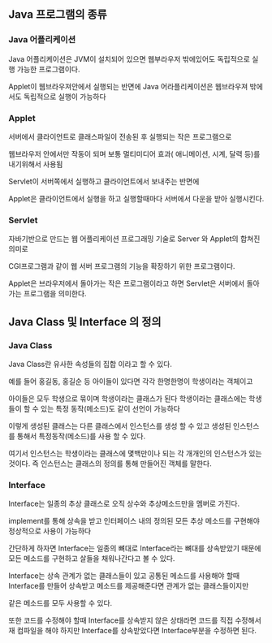 ## Java 프로그램의 종류

### Java 어플리케이션 

Java 어플리케이션은 JVM이 설치되어 있으면 웹부라우저 밖에있어도 독립적으로 실행 가능한 프로그램이다.

Applet이 웹브라우져안에서 실행되는 반면에 Java 어라플리케이션은 웹브라우져 밖에서도 독립적으로 실행이 가능하다



### Applet 

서버에서 클라이언트로 클래스파일이 전송된 후 실행되는 작은 프로그램으로

웹브라우저 안에서만 작동이 되며 보통 멀티미디어 효과( 애니메이션, 시계, 달력 등)를 내기위해서 사용됨

Servlet이 서버쪽에서 실행하고 클라이언트에서 보내주는 반면에

Applet은 클라이언트에서 실행을 하고 실행할때마다 서버에서 다운을 받아 실행시킨다.



### Servlet

자바기반으로 만드는 웹 어플리케이션 프로그래밍 기술로 Server 와 Applet의 합쳐진 의미로

CGI프로그램과 같이 웹 서버 프로그램의 기능을 확장하기 위한 프로그램이다.

Applet은 브라우저에서 돌아가는 작은 프로그램이라고 하면 Servlet은 서버에서 돌아가는 프로그램을 의미한다.



## Java Class 및 Interface 의 정의

### Java Class
Java Class란 유사한 속성들의 집합 이라고 할 수 있다.

예를 들어 홍길동, 홍길순 등 아이들이 있다면 각각 한명한명이 학생이라는 객체이고 

아이들은 모두 학생으로 묶이며 학생이라는 클래스가 된다 학생이라는 클래스에는 학생들이 할 수 있는 특정 동작(메소드)도 같이 선언이 가능하다

이렇게 생성된 클래스는 다른 클래스에서 인스턴스를 생성 할 수 있고 생성된 인스턴스를 통해서 특정동작(메소드)를 사용 할 수 있다.

여기서 인스턴스는 학생이라는 클래스에 몇백만이나 되는 각 개개인의 인스턴스가 있는 것이다. 즉 인스턴스는 클래스의 정의를 통해 만들어진 객체를 말한다.




### Interface
Interface는 일종의 추상 클래스로 오직 상수와 추상메소드만을 멤버로 가진다.

implement를 통해 상속을 받고 인터페이스 내의 정의된 모든 추상 메소드를 구현해야 정상적으로 사용이 가능하다

간단하게 하자면 Interface는 일종의 뼈대로 Interface라는 뼈대를 상속받았기 때문에 모든 메소드를 구현하고 살들을 채워나간다고 볼 수 있다.

Interface는 상속 관계가 없는 클래스들이 있고 공통된 메소드를 사용해야 할때 Interface를 만들어 상속받고 메소드를 제공해준다면 관계가 없는 클래스들이지만

같은 메소드를 모두 사용할 수 있다.

또한 코드를 수정해야 할때 Interface를 상속받지 않은 상태라면 코드를 직접 수정해서 재 컴파일을 해야 하지만 Interface를 상속받았다면 Interface부분을 수정하면 된다.
